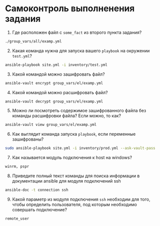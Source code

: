 # Самоконтроль выполненения задания

1. Где расположен файл с `some_fact` из второго пункта задания?
```bash
./group_vars/all/examp.yml
```
2. Какая команда нужна для запуска вашего `playbook` на окружении `test.yml`?
```bash
ansible-playbook site.yml -i inventory/test.yml
```
3. Какой командой можно зашифровать файл?
```bash
ansible-vault encrypt group_vars/el/examp.yml
```
4. Какой командой можно расшифровать файл?
```bash
ansible-vault decrypt group_vars/el/examp.yml
```
5. Можно ли посмотреть содержимое зашифрованного файла без команды расшифровки файла? Если можно, то как?
```bash
ansible-vault view group_vars/el/examp.yml
```
6. Как выглядит команда запуска `playbook`, если переменные зашифрованы?
```bash
sudo ansible-playbook site.yml -i inventory/prod.yml --ask-vault-pass
```
7. Как называется модуль подключения к host на windows?
```bash
winrm, pspr
```
8. Приведите полный текст команды для поиска информации в документации ansible для модуля подключений ssh
```bash
ansible-doc -t connection ssh
```
9. Какой параметр из модуля подключения `ssh` необходим для того, чтобы определить пользователя, под которым необходимо совершать подключение?
```bash
remote_user
```